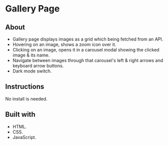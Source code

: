 # Gallery Page

## About

-   Gallery page displays images as a grid which being fetched from an API.
-   Hovering on an image, shows a zoom icon over it.
-   Clicking on an image, opens it in a carousel modal showing the clicked image & its name.
-   Navigate between images through that carousel's left & right arrows and keyboard arrow buttons.
-   Dark mode switch.

## Instructions

No install is needed.

## Built with

-   HTML.
-   CSS.
-   JavaScript.
